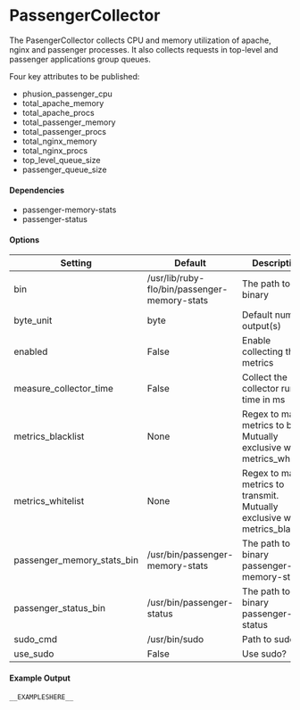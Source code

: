 <!--This file was generated from the python source
Please edit the source to make changes
-->
PassengerCollector
=====

The PasengerCollector collects CPU and memory utilization of apache, nginx
and passenger processes.
It also collects requests in top-level and passenger applications group queues.

Four key attributes to be published:

 * phusion_passenger_cpu
 * total_apache_memory
 * total_apache_procs
 * total_passenger_memory
 * total_passenger_procs
 * total_nginx_memory
 * total_nginx_procs
 * top_level_queue_size
 * passenger_queue_size

#### Dependencies

 * passenger-memory-stats
 * passenger-status


#### Options

Setting | Default | Description | Type
--------|---------|-------------|-----
bin | /usr/lib/ruby-flo/bin/passenger-memory-stats | The path to the binary | str
byte_unit | byte | Default numeric output(s) | str
enabled | False | Enable collecting these metrics | bool
measure_collector_time | False | Collect the collector run time in ms | bool
metrics_blacklist | None | Regex to match metrics to block. Mutually exclusive with metrics_whitelist | NoneType
metrics_whitelist | None | Regex to match metrics to transmit. Mutually exclusive with metrics_blacklist | NoneType
passenger_memory_stats_bin | /usr/bin/passenger-memory-stats | The path to the binary passenger-memory-stats | str
passenger_status_bin | /usr/bin/passenger-status | The path to the binary passenger-status | str
sudo_cmd | /usr/bin/sudo | Path to sudo | str
use_sudo | False | Use sudo? | bool

#### Example Output

```
__EXAMPLESHERE__
```

